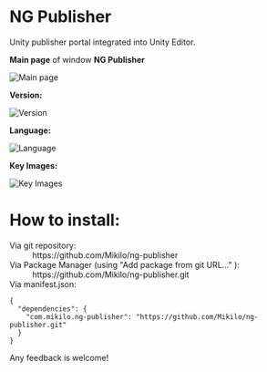 # NG Publisher
Unity publisher portal integrated into Unity Editor.


<b>Main page</b> of window <b>NG Publisher</b>

![Main page](https://user-images.githubusercontent.com/3229550/71820305-ba5cf480-305c-11ea-840a-fc9b61d95827.png)

<b>Version:</b>

![Version](https://user-images.githubusercontent.com/3229550/71820292-b204b980-305c-11ea-8aa1-72f51189248f.png)

<b>Language:</b>

![Language](https://user-images.githubusercontent.com/3229550/71820277-a87b5180-305c-11ea-9cfd-68fee8e74388.png)

<b>Key Images:</b>

![Key Images](https://user-images.githubusercontent.com/3229550/71820236-8eda0a00-305c-11ea-82ce-242feba83fba.png)


# How to install:
<dl>
<dt>Via git repository:</dt>
<dd>https://github.com/Mikilo/ng-publisher</dd>

<dt>Via Package Manager (using "Add package from git URL..." ):</dt>

<dd>https://github.com/Mikilo/ng-publisher.git</dd>

<dt>Via manifest.json:</dt>
<dd></dd>
</dl>

```
{
  "dependencies": {
    "com.mikilo.ng-publisher": "https://github.com/Mikilo/ng-publisher.git"
  }
}
```

Any feedback is welcome! 
